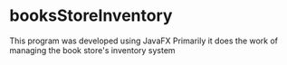 # booksStoreInventory
This program was developed using JavaFX 
Primarily it does the work of managing the book store's inventory system  
